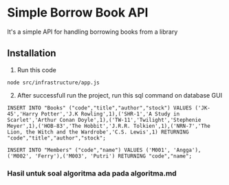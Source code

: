 # Simple Borrow Book API

It's a simple API for handling borrowing books from a library


## Installation

1. Run this code
```
node src/infrastructure/app.js
```
2. After successfull run the project, run this sql command on database GUI 
```
INSERT INTO "Books" ("code","title","author","stock") VALUES ('JK-45','Harry Potter','J.K Rowling',1),('SHR-1','A Study in Scarlet','Arthur Conan Doyle',1),('TW-11','Twilight','Stephenie Meyer',1),('HOB-83','The Hobbit','J.R.R. Tolkien',1),('NRN-7','The Lion, the Witch and the Wardrobe','C.S. Lewis',1) RETURNING "code","title","author","stock";

INSERT INTO "Members" ("code","name") VALUES ('M001', 'Angga'),('M002', 'Ferry'),('M003', 'Putri') RETURNING "code","name";
```

### Hasil untuk soal algoritma ada pada algoritma.md
